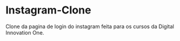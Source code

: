 # Instagram-Clone
Clone da pagina de login do instagram feita para os cursos da Digital Innovation One.
